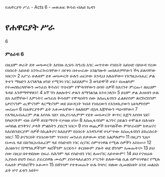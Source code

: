 ﻿
የሐዋርያት ሥራ - Acts 6 - መጽሐፍ ቅዱስ ብሉይ ኪዳን
# የሐዋርያት ሥራ
6
### ምዕራፍ 6
 በዚህም ወራት ደቀ መዛሙርት እየበዙ ሲሄዱ ከግሪክ አገር መጥተው የነበሩት አይሁድ በይሁዳ ኖረው በነበሩት አይሁድ አንጐራጐሩባቸው፥ በየቀኑ በተሠራው አገልግሎት መበለቶቻቸውን ችላ ይሉባቸው ነበርና።
2  አሥራ ሁለቱም ደቀ መዛሙርት ሁሉን ጠርተው እንዲህ አሉአቸው። የእግዚአብሔር ቃል ትተን ማዕድን እናገለግል ዘንድ የሚገባ ነገር አይደለም።
3  ወንድሞች ሆይ፥ በመልካም የተመሰከረላቸውን መንፈስ ቅዱስና ጥበብም የሞላባቸውን ሰባት ሰዎች ከእናንተ ምረጡ፥ ለዚህም ጉዳይ እንሾማቸዋለን፤
4  እኛ ግን ለጸሎትና ቃሉን ለማገልገል እንተጋለን።
5  ይህም ቃል ሕዝብን ሁሉ ደስ አሰኛቸው፤ እምነትና መንፈስ ቅዱስም የሞላበትን ሰው እስጢፋኖስን ፊልጶስንም ጵሮኮሮስንም ኒቃሮናንም ጢሞናንም ጳርሜናንም ወደ ይሁዲነት ገብቶ የነበረውን የአንጾኪያውን ኒቆላዎስንም መረጡ።
6  በሐዋርያትም ፊት አቆሙአቸው፥ ከጸለዩም በኋላ እጃቸውን ጫኑባቸው።
7  የእግዚአብሔርም ቃል እየሰፋ ሄደ፥ በኢየሩሳሌምም የደቀ መዛሙርት ቍጥር እጅግ እየበዛ ሄደ፤ ከካህናትም ብዙ ሰዎች ለሃይማኖት የታዘዙ ሆኑ።
8  እስጢፋኖስም ጸጋንና ኃይልን ተሞልቶ በሕዝቡ መካከል ድንቅንና ታላቅ ምልክትን ያደርግ ነበር።
9  የነፃ ወጪዎች ከተባለችው ምኵራብም ከቀሬናና ከእስክንድርያም ሰዎች ከኪልቅያና ከእስያም ከነበሩት አንዳንዶቹ ተነሥተው እስጢፋኖስን ይከራከሩት ነበር፤
10  ይናገርበት የነበረውንም ጥበብና መንፈስ ይቃወሙ ዘንድ አልቻሉም።
11  በዚያን ጊዜ። በሙሴ ላይ በእግዚአብሔርም ላይ የስድብን ነገር ሲናገር ሰምተነዋል የሚሉ ሰዎችን አስነሡ።
12  ሕዝቡንና ሽማግሌዎችንም ጻፎችንም አናደዱ፥ ቀርበውም ያዙት ወደ ሸንጎም አመጡትና።
13  ይህ ሰው በዚህ በተቀደሰው ስፍራ በሕግም ላይ የስድብን ነገር ለመናገር አይተውም፤
14  ይህ የናዝሬቱ ኢየሱስ ይህን ስፍራ ያፈርሰዋል ሙሴም ያስተላለፈልንን ሥርዓት ይለውጣል ሲል ሰምተነዋልና የሚሉ የሐሰት ምስክሮችን አቆሙ።
15  በሸንጎም የተቀመጡት ሁሉ ትኵር ብለው ሲመለከቱት እንደ መልአክ ፊት ሆኖ ፊቱን አዩት። 
